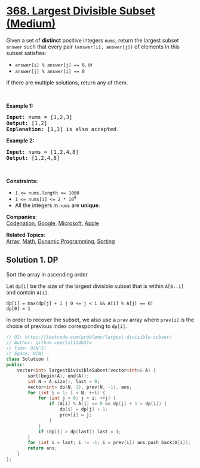 # [368. Largest Divisible Subset (Medium)](https://leetcode.com/problems/largest-divisible-subset/)

<p>Given a set of <strong>distinct</strong> positive integers <code>nums</code>, return the largest subset <code>answer</code> such that every pair <code>(answer[i], answer[j])</code> of elements in this subset satisfies:</p>

<ul>
	<li><code>answer[i] % answer[j] == 0</code>, or</li>
	<li><code>answer[j] % answer[i] == 0</code></li>
</ul>

<p>If there are multiple solutions, return any of them.</p>

<p>&nbsp;</p>
<p><strong>Example 1:</strong></p>

<pre><strong>Input:</strong> nums = [1,2,3]
<strong>Output:</strong> [1,2]
<strong>Explanation:</strong> [1,3] is also accepted.
</pre>

<p><strong>Example 2:</strong></p>

<pre><strong>Input:</strong> nums = [1,2,4,8]
<strong>Output:</strong> [1,2,4,8]
</pre>

<p>&nbsp;</p>
<p><strong>Constraints:</strong></p>

<ul>
	<li><code>1 &lt;= nums.length &lt;= 1000</code></li>
	<li><code>1 &lt;= nums[i] &lt;= 2 * 10<sup>9</sup></code></li>
	<li>All the integers in <code>nums</code> are <strong>unique</strong>.</li>
</ul>


**Companies**:  
[Codenation](https://leetcode.com/company/codenation), [Google](https://leetcode.com/company/google), [Microsoft](https://leetcode.com/company/microsoft), [Apple](https://leetcode.com/company/apple)

**Related Topics**:  
[Array](https://leetcode.com/tag/array/), [Math](https://leetcode.com/tag/math/), [Dynamic Programming](https://leetcode.com/tag/dynamic-programming/), [Sorting](https://leetcode.com/tag/sorting/)

## Solution 1. DP

Sort the array in ascending order.

Let `dp[i]` be the size of the largest divisible subset that is within `A[0..i]` and contain `A[i]`.

```
dp[i] = max(dp[j] + 1 | 0 <= j < i && A[i] % A[j] == 0)
dp[0] = 1
```

In order to recover the subset, we also use a `prev` array where `prev[i]` is the choice of previous index corresponding to `dp[i]`.

```cpp
// OJ: https://leetcode.com/problems/largest-divisible-subset/
// Author: github.com/lzl124631x
// Time: O(N^2)
// Space: O(N)
class Solution {
public:
    vector<int> largestDivisibleSubset(vector<int>& A) {
        sort(begin(A), end(A));
        int N = A.size(), last = 0;
        vector<int> dp(N, 1), prev(N, -1), ans;
        for (int i = 1; i < N; ++i) {
            for (int j = 0; j < i; ++j) {
                if (A[i] % A[j] == 0 && dp[j] + 1 > dp[i]) {
                    dp[i] = dp[j] + 1;
                    prev[i] = j;
                }
            }
            if (dp[i] > dp[last]) last = i;
        }
        for (int i = last; i != -1; i = prev[i]) ans.push_back(A[i]);
        return ans;
    }
};
```